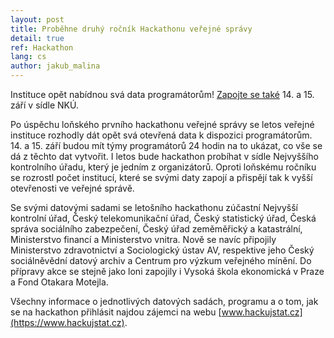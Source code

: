 ```yaml
---
layout: post
title: Proběhne druhý ročník Hackathonu veřejné správy
detail: true
ref: Hackathon
lang: cs
author: jakub_malina
---
```


Instituce opět nabídnou svá data programátorům! [Zapojte se také](https://www.hackujstat.cz) 14. a 15. září v sídle NKÚ.

<!--more-->

Po úspěchu loňského prvního hackathonu veřejné správy se letos veřejné instituce rozhodly dát opět svá otevřená data k dispozici programátorům. 14. a 15. září budou mít týmy programátorů 24 hodin na to ukázat, co vše se dá z těchto dat vytvořit. I letos bude hackathon probíhat v sídle Nejvyššího kontrolního úřadu, který je jedním z organizátorů. Oproti loňskému ročníku se rozrostl počet institucí, které se svými daty zapojí a přispějí tak k vyšší otevřenosti ve veřejné správě.

Se svými datovými sadami se letošního hackathonu zúčastní Nejvyšší kontrolní úřad, Český telekomunikační úřad, Český statistický úřad, Česká správa sociálního zabezpečení, Český úřad zeměměřický a katastrální, Ministerstvo financí a Ministerstvo vnitra. Nově se navíc připojily Ministerstvo zdravotnictví a Sociologický ústav AV, respektive jeho Český sociálněvědní datový archiv a Centrum pro výzkum veřejného mínění. Do přípravy akce se stejně jako loni zapojily i Vysoká škola ekonomická v Praze a Fond Otakara Motejla.

Všechny informace o jednotlivých datových sadách, programu a o tom, jak se na hackathon přihlásit najdou zájemci na webu [www.hackujstat.cz](https://www.hackujstat.cz).
